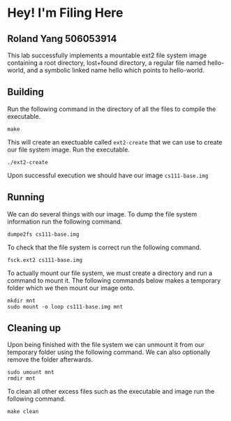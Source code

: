 # Hey! I'm Filing Here

## Roland Yang 506053914

This lab successfully implements a mountable ext2 file system image containing a root directory, lost+found directory, a regular file named hello-world, and a symbolic linked name hello which points to hello-world.

## Building

Run the following command in the directory of all the files to compile the executable.
```shell
make
```

This will create an exectuable called `ext2-create` that we can use to create our file system image. Run the executable.

```shell
./ext2-create
```

Upon successful execution we should have our image `cs111-base.img`

## Running

We can do several things with our image. To dump the file system information run the following command.
```shell
dumpe2fs cs111-base.img
```

To check that the file system is correct run the following command.
```shell
fsck.ext2 cs111-base.img
```

To actually mount our file system, we must create a directory and run a command to mount it. The following commands below makes a temporary folder which we then mount our image onto.
```shell
mkdir mnt
sudo mount -o loop cs111-base.img mnt
```

## Cleaning up

Upon being finished with the file system we can unmount it from our temporary folder using the following command. We can also optionally remove the folder afterwards.
```shell
sudo umount mnt
rmdir mnt
```

To clean all other excess files such as the executable and image run the following command.
```shell
make clean
```